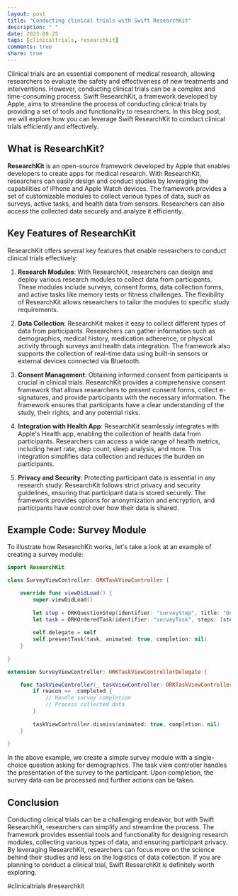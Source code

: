 ```yaml
---
layout: post
title: "Conducting clinical trials with Swift ResearchKit"
description: " "
date: 2023-09-25
tags: [clinicaltrials, researchkit]
comments: true
share: true
---
```


Clinical trials are an essential component of medical research, allowing researchers to evaluate the safety and effectiveness of new treatments and interventions. However, conducting clinical trials can be a complex and time-consuming process. Swift ResearchKit, a framework developed by Apple, aims to streamline the process of conducting clinical trials by providing a set of tools and functionality to researchers. In this blog post, we will explore how you can leverage Swift ResearchKit to conduct clinical trials efficiently and effectively.

## What is ResearchKit?

**ResearchKit** is an open-source framework developed by Apple that enables developers to create apps for medical research. With ResearchKit, researchers can easily design and conduct studies by leveraging the capabilities of iPhone and Apple Watch devices. The framework provides a set of customizable modules to collect various types of data, such as surveys, active tasks, and health data from sensors. Researchers can also access the collected data securely and analyze it efficiently.

## Key Features of ResearchKit

ResearchKit offers several key features that enable researchers to conduct clinical trials effectively:

1. **Research Modules**: With ResearchKit, researchers can design and deploy various research modules to collect data from participants. These modules include surveys, consent forms, data collection forms, and active tasks like memory tests or fitness challenges. The flexibility of ResearchKit allows researchers to tailor the modules to specific study requirements.

2. **Data Collection**: ResearchKit makes it easy to collect different types of data from participants. Researchers can gather information such as demographics, medical history, medication adherence, or physical activity through surveys and health data integration. The framework also supports the collection of real-time data using built-in sensors or external devices connected via Bluetooth.

3. **Consent Management**: Obtaining informed consent from participants is crucial in clinical trials. ResearchKit provides a comprehensive consent framework that allows researchers to present consent forms, collect e-signatures, and provide participants with the necessary information. The framework ensures that participants have a clear understanding of the study, their rights, and any potential risks.

4. **Integration with Health App**: ResearchKit seamlessly integrates with Apple's Health app, enabling the collection of health data from participants. Researchers can access a wide range of health metrics, including heart rate, step count, sleep analysis, and more. This integration simplifies data collection and reduces the burden on participants.

5. **Privacy and Security**: Protecting participant data is essential in any research study. ResearchKit follows strict privacy and security guidelines, ensuring that participant data is stored securely. The framework provides options for anonymization and encryption, and participants have control over how their data is shared.

## Example Code: Survey Module

To illustrate how ResearchKit works, let's take a look at an example of creating a survey module:

```swift
import ResearchKit

class SurveyViewController: ORKTaskViewController {

    override func viewDidLoad() {
        super.viewDidLoad()
        
        let step = ORKQuestionStep(identifier: "surveyStep", title: "Demographics", answerFormat: ORKTextChoiceAnswerFormat(style: .singleChoice, textChoices: ["Male", "Female", "Other"]))
        let task = ORKOrderedTask(identifier: "surveyTask", steps: [step])
        
        self.delegate = self
        self.presentTask(task, animated: true, completion: nil)
    }
    
}

extension SurveyViewController: ORKTaskViewControllerDelegate {

    func taskViewController(_ taskViewController: ORKTaskViewController, didFinishWith reason: ORKTaskViewControllerFinishReason, error: Error?) {
        if reason == .completed {
            // Handle survey completion
            // Process collected data
        }
        
        taskViewController.dismiss(animated: true, completion: nil)
    }
    
}
```

In the above example, we create a simple survey module with a single-choice question asking for demographics. The task view controller handles the presentation of the survey to the participant. Upon completion, the survey data can be processed and further actions can be taken.

## Conclusion

Conducting clinical trials can be a challenging endeavor, but with Swift ResearchKit, researchers can simplify and streamline the process. The framework provides essential tools and functionality for designing research modules, collecting various types of data, and ensuring participant privacy. By leveraging ResearchKit, researchers can focus more on the science behind their studies and less on the logistics of data collection. If you are planning to conduct a clinical trial, Swift ResearchKit is definitely worth exploring.

\#clinicaltrials #researchkit